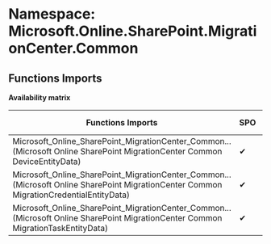 # Namespace: Microsoft.Online.SharePoint.MigrationCenter.Common

## Functions Imports

**Availability matrix**

Functions Imports | SPO | SP 2019 | SP 2016 | SP 2013
----------|-----|---------|---------|--------
<span title="Microsoft_Online_SharePoint_MigrationCenter_Common_DeviceEntityData">Microsoft_Online_SharePoint_MigrationCenter_Common...</span> (Microsoft Online SharePoint MigrationCenter Common DeviceEntityData) | ✔ | ✖ | ✖ | ✖
<span title="Microsoft_Online_SharePoint_MigrationCenter_Common_MigrationCredentialEntityData">Microsoft_Online_SharePoint_MigrationCenter_Common...</span> (Microsoft Online SharePoint MigrationCenter Common MigrationCredentialEntityData) | ✔ | ✖ | ✖ | ✖
<span title="Microsoft_Online_SharePoint_MigrationCenter_Common_MigrationTaskEntityData">Microsoft_Online_SharePoint_MigrationCenter_Common...</span> (Microsoft Online SharePoint MigrationCenter Common MigrationTaskEntityData) | ✔ | ✖ | ✖ | ✖
